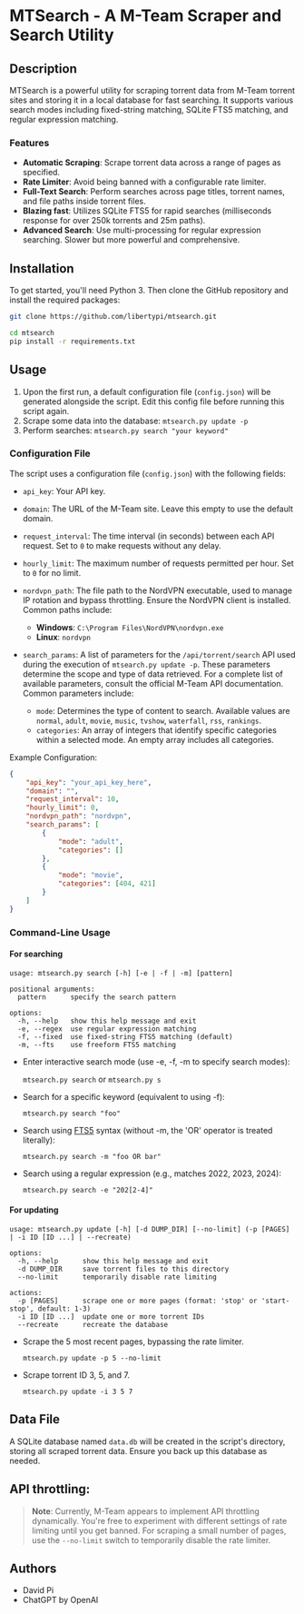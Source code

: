 # MTSearch - A M-Team Scraper and Search Utility

## Description

MTSearch is a powerful utility for scraping torrent data from M-Team torrent sites and storing it in a local database for fast searching. It supports various search modes including fixed-string matching, SQLite FTS5 matching, and regular expression matching.

### Features
- **Automatic Scraping**: Scrape torrent data across a range of pages as specified.
- **Rate Limiter**: Avoid being banned with a configurable rate limiter.
- **Full-Text Search**: Perform searches across page titles, torrent names, and file paths inside torrent files.
- **Blazing fast**: Utilizes SQLite FTS5 for rapid searches (milliseconds response for over 250k torrents and 25m paths).
- **Advanced Search**: Use multi-processing for regular expression searching. Slower but more powerful and comprehensive.

## Installation

To get started, you'll need Python 3. Then clone the GitHub repository and install the required packages:

```bash
git clone https://github.com/libertypi/mtsearch.git

cd mtsearch
pip install -r requirements.txt
```

## Usage

1. Upon the first run, a default configuration file (`config.json`) will be generated alongside the script. Edit this config file before running this script again.
2. Scrape some data into the database: `mtsearch.py update -p`
3. Perform searches: `mtsearch.py search "your keyword"`

### Configuration File

The script uses a configuration file (`config.json`) with the following fields:

- `api_key`: Your API key.

- `domain`: The URL of the M-Team site. Leave this empty to use the default domain.

- `request_interval`: The time interval (in seconds) between each API request. Set to `0` to make requests without any delay.

- `hourly_limit`: The maximum number of requests permitted per hour. Set to `0` for no limit.

- `nordvpn_path`: The file path to the NordVPN executable, used to manage IP rotation and bypass throttling. Ensure the NordVPN client is installed. Common paths include:
  - **Windows**: `C:\Program Files\NordVPN\nordvpn.exe`
  - **Linux**: `nordvpn`

- `search_params`: A list of parameters for the `/api/torrent/search` API used during the execution of `mtsearch.py update -p`. These parameters determine the scope and type of data retrieved. For a complete list of available parameters, consult the official M-Team API documentation.
  Common parameters include:
  - `mode`: Determines the type of content to search. Available values are `normal`, `adult`, `movie`, `music`, `tvshow`, `waterfall`, `rss`, `rankings`.
  - `categories`: An array of integers that identify specific categories within a selected mode. An empty array includes all categories.

Example Configuration:

```json
{
    "api_key": "your_api_key_here",
    "domain": "",
    "request_interval": 10,
    "hourly_limit": 0,
    "nordvpn_path": "nordvpn",
    "search_params": [
        {
            "mode": "adult",
            "categories": []
        },
        {
            "mode": "movie",
            "categories": [404, 421]
        }
    ]
}
```

### Command-Line Usage

#### For searching

```
usage: mtsearch.py search [-h] [-e | -f | -m] [pattern]

positional arguments:
  pattern      specify the search pattern

options:
  -h, --help   show this help message and exit
  -e, --regex  use regular expression matching
  -f, --fixed  use fixed-string FTS5 matching (default)
  -m, --fts    use freeform FTS5 matching
```

- Enter interactive search mode (use -e, -f, -m to specify search modes):

  `mtsearch.py search` or `mtsearch.py s`

- Search for a specific keyword (equivalent to using -f):

  `mtsearch.py search "foo"`

- Search using [FTS5](https://www.sqlite.org/fts5.html) syntax (without -m, the 'OR' operator is treated literally):

  `mtsearch.py search -m "foo OR bar"`

- Search using a regular expression (e.g., matches 2022, 2023, 2024):

  `mtsearch.py search -e "202[2-4]"`

#### For updating

```
usage: mtsearch.py update [-h] [-d DUMP_DIR] [--no-limit] (-p [PAGES] | -i ID [ID ...] | --recreate)

options:
  -h, --help      show this help message and exit
  -d DUMP_DIR     save torrent files to this directory
  --no-limit      temporarily disable rate limiting

actions:
  -p [PAGES]      scrape one or more pages (format: 'stop' or 'start-stop', default: 1-3)
  -i ID [ID ...]  update one or more torrent IDs
  --recreate      recreate the database
```

- Scrape the 5 most recent pages, bypassing the rate limiter.

  `mtsearch.py update -p 5 --no-limit`

- Scrape torrent ID 3, 5, and 7.

  `mtsearch.py update -i 3 5 7`

## Data File

A SQLite database named `data.db` will be created in the script's directory, storing all scraped torrent data. Ensure you back up this database as needed.

## API throttling:

> **Note**: Currently, M-Team appears to implement API throttling dynamically. You're free to experiment with different settings of rate limiting until you get banned. For scraping a small number of pages, use the `--no-limit` switch to temporarily disable the rate limiter.

## Authors

- David Pi
- ChatGPT by OpenAI
